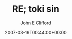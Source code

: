 ---
title: 'RE; toki sin'
posts: 1
hash: 't683'
author: 'John E Clifford'
date: 2007-03-19T00:44:00+00:00
sources:
  - http://forums.tokipona.org/viewtopic.php%3Ft=683.html
---